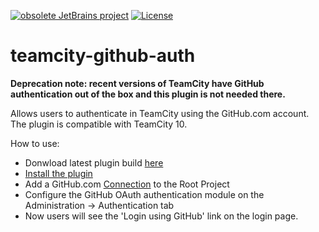 [![obsolete JetBrains project](https://jb.gg/badges/obsolete-plastic.svg)](https://confluence.jetbrains.com/display/ALL/JetBrains+on+GitHub) [![License](https://img.shields.io/badge/License-Apache%202.0-blue.svg)](https://opensource.org/licenses/Apache-2.0) 
# teamcity-github-auth

**Deprecation note: recent versions of TeamCity have GitHub authentication out of the box and this plugin is not needed there.**

Allows users to authenticate in TeamCity using the GitHub.com account.
The plugin is compatible with TeamCity 10.

How to use:
* Donwload latest plugin build [here](https://teamcity.jetbrains.com/viewType.html?buildTypeId=TeamCityPluginsByJetBrains_Build_2&guest=1)
* [Install the plugin](https://confluence.jetbrains.com/display/TCDL/Installing+Additional+Plugins)
* Add a GitHub.com [Connection](https://confluence.jetbrains.com/display/TCDL/Integrating+TeamCity+with+VCS+Hosting+Services) to the Root Project
* Configure the GitHub OAuth authentication module on the Administration -> Authentication tab
* Now users will see the 'Login using GitHub' link on the login page.
